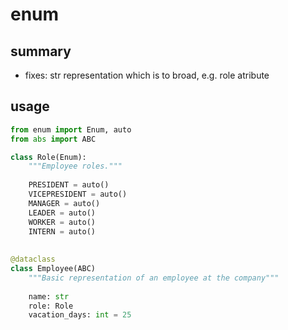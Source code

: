 # enum

## summary

* fixes: str representation which is to broad, e.g. role atribute

## usage

```python
from enum import Enum, auto
from abs import ABC

class Role(Enum):
    """Employee roles."""
    
    PRESIDENT = auto()
    VICEPRESIDENT = auto()
    MANAGER = auto()
    LEADER = auto()
    WORKER = auto()
    INTERN = auto()
    
    
@dataclass
class Employee(ABC)
    """Basic representation of an employee at the company"""
    
    name: str
    role: Role
    vacation_days: int = 25
```
